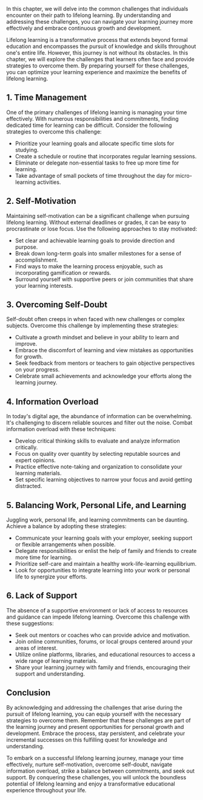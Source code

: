 
In this chapter, we will delve into the common challenges that individuals encounter on their path to lifelong learning. By understanding and addressing these challenges, you can navigate your learning journey more effectively and embrace continuous growth and development.

Lifelong learning is a transformative process that extends beyond formal education and encompasses the pursuit of knowledge and skills throughout one's entire life. However, this journey is not without its obstacles. In this chapter, we will explore the challenges that learners often face and provide strategies to overcome them. By preparing yourself for these challenges, you can optimize your learning experience and maximize the benefits of lifelong learning.

1\. Time Management
------------------

One of the primary challenges of lifelong learning is managing your time effectively. With numerous responsibilities and commitments, finding dedicated time for learning can be difficult. Consider the following strategies to overcome this challenge:

* Prioritize your learning goals and allocate specific time slots for studying.
* Create a schedule or routine that incorporates regular learning sessions.
* Eliminate or delegate non-essential tasks to free up more time for learning.
* Take advantage of small pockets of time throughout the day for micro-learning activities.

2\. Self-Motivation
------------------

Maintaining self-motivation can be a significant challenge when pursuing lifelong learning. Without external deadlines or grades, it can be easy to procrastinate or lose focus. Use the following approaches to stay motivated:

* Set clear and achievable learning goals to provide direction and purpose.
* Break down long-term goals into smaller milestones for a sense of accomplishment.
* Find ways to make the learning process enjoyable, such as incorporating gamification or rewards.
* Surround yourself with supportive peers or join communities that share your learning interests.

3\. Overcoming Self-Doubt
------------------------

Self-doubt often creeps in when faced with new challenges or complex subjects. Overcome this challenge by implementing these strategies:

* Cultivate a growth mindset and believe in your ability to learn and improve.
* Embrace the discomfort of learning and view mistakes as opportunities for growth.
* Seek feedback from mentors or teachers to gain objective perspectives on your progress.
* Celebrate small achievements and acknowledge your efforts along the learning journey.

4\. Information Overload
-----------------------

In today's digital age, the abundance of information can be overwhelming. It's challenging to discern reliable sources and filter out the noise. Combat information overload with these techniques:

* Develop critical thinking skills to evaluate and analyze information critically.
* Focus on quality over quantity by selecting reputable sources and expert opinions.
* Practice effective note-taking and organization to consolidate your learning materials.
* Set specific learning objectives to narrow your focus and avoid getting distracted.

5\. Balancing Work, Personal Life, and Learning
----------------------------------------------

Juggling work, personal life, and learning commitments can be daunting. Achieve a balance by adopting these strategies:

* Communicate your learning goals with your employer, seeking support or flexible arrangements when possible.
* Delegate responsibilities or enlist the help of family and friends to create more time for learning.
* Prioritize self-care and maintain a healthy work-life-learning equilibrium.
* Look for opportunities to integrate learning into your work or personal life to synergize your efforts.

6\. Lack of Support
------------------

The absence of a supportive environment or lack of access to resources and guidance can impede lifelong learning. Overcome this challenge with these suggestions:

* Seek out mentors or coaches who can provide advice and motivation.
* Join online communities, forums, or local groups centered around your areas of interest.
* Utilize online platforms, libraries, and educational resources to access a wide range of learning materials.
* Share your learning journey with family and friends, encouraging their support and understanding.

Conclusion
----------

By acknowledging and addressing the challenges that arise during the pursuit of lifelong learning, you can equip yourself with the necessary strategies to overcome them. Remember that these challenges are part of the learning journey and present opportunities for personal growth and development. Embrace the process, stay persistent, and celebrate your incremental successes on this fulfilling quest for knowledge and understanding.

To embark on a successful lifelong learning journey, manage your time effectively, nurture self-motivation, overcome self-doubt, navigate information overload, strike a balance between commitments, and seek out support. By conquering these challenges, you will unlock the boundless potential of lifelong learning and enjoy a transformative educational experience throughout your life.
